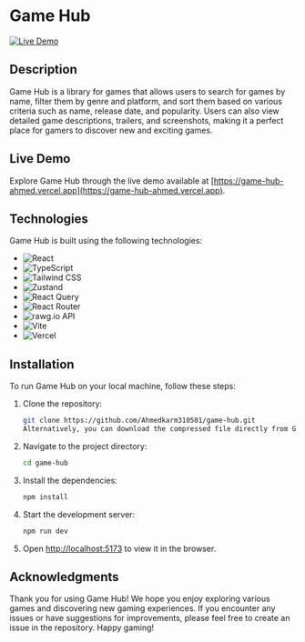 # Game Hub

[![Live Demo](https://img.shields.io/badge/demo-live-blue.svg)](https://game-hub-ahmed.vercel.app)

## Description

Game Hub is a library for games that allows users to search for games by name, filter them by genre and platform, and sort them based on various criteria such as name, release date, and popularity. Users can also view detailed game descriptions, trailers, and screenshots, making it a perfect place for gamers to discover new and exciting games.

## Live Demo

Explore Game Hub through the live demo available at [https://game-hub-ahmed.vercel.app](https://game-hub-ahmed.vercel.app).

## Technologies

Game Hub is built using the following technologies:

- ![React](https://img.shields.io/badge/React-18-blue?logo=react)
- ![TypeScript](https://img.shields.io/badge/TypeScript-blue?logo=typescript)
- ![Tailwind CSS](https://img.shields.io/badge/Tailwind%20CSS-blue?logo=tailwind-css)
- ![Zustand](https://img.shields.io/badge/Zustand-blue?logo=zustand)
- ![React Query](https://img.shields.io/badge/React%20Query-blue?logo=react-query)
- ![React Router](https://img.shields.io/badge/React%20Router%20v6-blue?logo=react-router)
- ![rawg.io API](https://img.shields.io/badge/rawg.io%20API-blue?logo=rawg.io)
- ![Vite](https://img.shields.io/badge/Vite-blue?logo=vite)
- ![Vercel](https://img.shields.io/badge/Vercel-blue?logo=vercel)


## Installation

To run Game Hub on your local machine, follow these steps:

1. Clone the repository:

   ```bash
   git clone https://github.com/Ahmedkarm310501/game-hub.git
   Alternatively, you can download the compressed file directly from GitHub.

   ```

2. Navigate to the project directory:
   ```bash
   cd game-hub
   ```
3. Install the dependencies:
   ```bash
   npm install
   ```
4. Start the development server:
   ```bash
   npm run dev
   ```
5. Open [http://localhost:5173](http://localhost:5173) to view it in the browser.


## Acknowledgments

Thank you for using Game Hub! We hope you enjoy exploring various games and discovering new gaming experiences. If you encounter any issues or have suggestions for improvements, please feel free to create an issue in the repository. Happy gaming!
